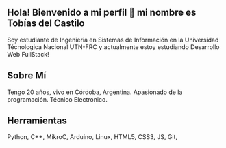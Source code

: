 ## Hola! Bienvenido a mi perfil 👋 mi nombre es Tobías del Castilo
Soy estudiante de Ingenieria en Sistemas de Información en la Universidad Técnologica Nacional UTN-FRC y actualmente estoy estudiando Desarrollo Web FullStack!

## Sobre Mí
Tengo 20 años, vivo en Córdoba, Argentina.
Apasionado de la programación. Técnico Electronico.

## Herramientas
Python,
C++,
MikroC,
Arduino,
Linux,
HTML5,
CSS3,
JS,
Git,
